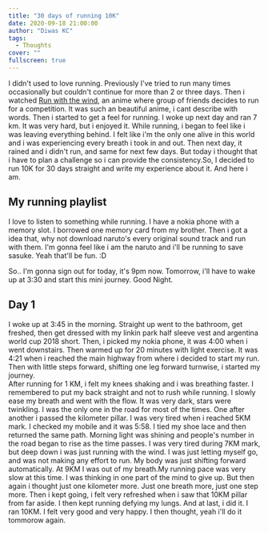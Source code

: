 ```yaml
---
title: "30 days of running 10K"
date: 2020-09-18 21:00:00
author: "Diwas KC"
tags:
  - Thoughts
cover: ""
fullscreen: true
---
```


I didn't used to love running. Previously I've tried to run many times occasionally but couldn't continue for more than 2 or three days. Then i watched [Run with the wind](https://en.wikipedia.org/wiki/Run_with_the_Wind), an anime where group of friends decides to run for a  competition. It was such an beautiful anime, i cant describe with words. Then i started to get a feel for running. I woke up next day and ran 7 km. It was very hard, but i enjoyed it. While running, i began to feel like i was leaving everything behind. I felt like i'm the only one alive in this world and i was experiencing every breath i took in and out. Then next day, it rained and i didn't run, and same for next few days. But today i thought that i have to plan a challenge so i can provide the consistency.So, I decided to run 10K for 30 days straight and write my experience about it. And here i am.

## My running playlist
I love to listen to something while running. I have a nokia phone with a memory slot. I borrowed one memory card from my brother. Then i got a idea that, why not download naruto's every original sound track and run with them. I'm gonna feel like i am the naruto and i'll be running to save sasuke. Yeah that'll be fun. :D

So.. I'm gonna sign out for today, it's 9pm now. Tomorrow, i'll have to wake up at 
3:30 and start this mini journey. Good Night.

## Day 1

I woke up at 3:45 in the morning. Straight up went to the bathroom, get freshed, then get dressed with my linkin park half sleeve vest and argentina world cup 2018 short. Then, i picked my nokia phone, it was 4:00 when i went downstairs. Then warmed up for 20 minutes with light exercise. It was 4:21 when i reached the main highway from where i  decided to start my run. Then with little steps forward, shifting one leg forward turnwise, i started my journey.  
After running for 1 KM, i felt my knees shaking and i was breathing faster. I remembered to put my back straight and not to rush while running. I slowly ease my breath and went with the flow. It was very dark, stars were twinkling. I was the only one in the road for most of the times. One after another i passed the kilometer pillar. I was very tired when i reached 5KM mark. I checked my mobile and it was 5:58. I tied my shoe lace and then returned the same path. Morning light was shining and people's number in the road began to rise as the time passes. I was very tired during 7KM mark, but deep down i was just running with the wind. I was just letting myself go, and was not making any effort to run. My body was just shifting forward automatically. At 9KM I was out of my breath.My running pace was very slow at this time. I was thinking in one part of the mind to give up. But then again i thought just one kilometer more. Just one breath more, just one step more. Then i kept going, i felt very refreshed when i saw that 10KM pillar from far aside. I then kept running defying my lungs. And at last, i did it. I ran 10KM. I felt very good and very happy. I then thought, yeah i'll do it tommorow again.